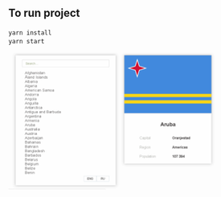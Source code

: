 ## To run project 

```sh
yarn install
yarn start
```

![Output sample](https://github.com/ostaninanastya/country-card/blob/master/country.gif)